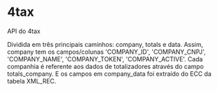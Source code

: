 # 4tax
API do 4tax

Dividida em três principais caminhos: company, totals e data. 
Assim, company tem os campos/colunas 'COMPANY_ID', 'COMPANY_CNPJ', 'COMPANY_NAME', 'COMPANY_TOKEN', 'COMPANY_ACTIVE'. 
Cada companhia é referente aos dados de totalizadores através do campo totals_company. 
E os campos em company_data foi extraído do ECC da tabela XML_REC.
